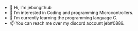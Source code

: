 - 👋 Hi, I’m jebongithub
- 👀 I’m interested in Coding and programming Microcontrollers.
- 🌱 I’m currently learning the programming language C.
- 📫 You can reach me over my discord account jeb#0886.
<!---
jebongithub/jebongithub is a ✨ special ✨ repository because its `README.md` (this file) appears on your GitHub profile.
You can click the Preview link to take a look at your changes.
--->

